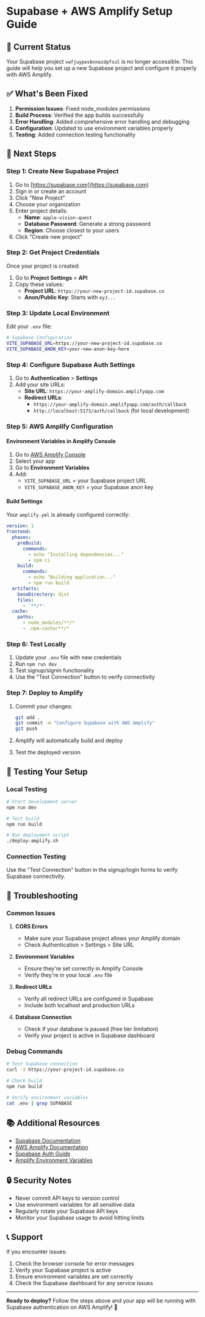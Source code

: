 # Supabase + AWS Amplify Setup Guide

## 🚨 Current Status

Your Supabase project `vwfjuypesbnnezdpfsul` is no longer accessible. This guide will help you set up a new Supabase project and configure it properly with AWS Amplify.

## ✅ What's Been Fixed

1. **Permission Issues**: Fixed node_modules permissions
2. **Build Process**: Verified the app builds successfully
3. **Error Handling**: Added comprehensive error handling and debugging
4. **Configuration**: Updated to use environment variables properly
5. **Testing**: Added connection testing functionality

## 🎯 Next Steps

### Step 1: Create New Supabase Project

1. Go to [https://supabase.com](https://supabase.com)
2. Sign in or create an account
3. Click "New Project"
4. Choose your organization
5. Enter project details:
   - **Name**: `apple-vision-quest`
   - **Database Password**: Generate a strong password
   - **Region**: Choose closest to your users
6. Click "Create new project"

### Step 2: Get Project Credentials

Once your project is created:

1. Go to **Project Settings** > **API**
2. Copy these values:
   - **Project URL**: `https://your-new-project-id.supabase.co`
   - **Anon/Public Key**: Starts with `eyJ...`

### Step 3: Update Local Environment

Edit your `.env` file:

```bash
# Supabase Configuration
VITE_SUPABASE_URL=https://your-new-project-id.supabase.co
VITE_SUPABASE_ANON_KEY=your-new-anon-key-here
```

### Step 4: Configure Supabase Auth Settings

1. Go to **Authentication** > **Settings**
2. Add your site URLs:
   - **Site URL**: `https://your-amplify-domain.amplifyapp.com`
   - **Redirect URLs**: 
     - `https://your-amplify-domain.amplifyapp.com/auth/callback`
     - `http://localhost:5173/auth/callback` (for local development)

### Step 5: AWS Amplify Configuration

#### Environment Variables in Amplify Console

1. Go to [AWS Amplify Console](https://console.aws.amazon.com/amplify/)
2. Select your app
3. Go to **Environment Variables**
4. Add:
   - `VITE_SUPABASE_URL` = your Supabase project URL
   - `VITE_SUPABASE_ANON_KEY` = your Supabase anon key

#### Build Settings

Your `amplify.yml` is already configured correctly:

```yaml
version: 1
frontend:
  phases:
    preBuild:
      commands:
        - echo "Installing dependencies..."
        - npm ci
    build:
      commands:
        - echo "Building application..."
        - npm run build
  artifacts:
    baseDirectory: dist
    files:
      - '**/*'
  cache:
    paths:
      - node_modules/**/*
      - .npm-cache/**/*
```

### Step 6: Test Locally

1. Update your `.env` file with new credentials
2. Run `npm run dev`
3. Test signup/signin functionality
4. Use the "Test Connection" button to verify connectivity

### Step 7: Deploy to Amplify

1. Commit your changes:
   ```bash
   git add .
   git commit -m "Configure Supabase with AWS Amplify"
   git push
   ```

2. Amplify will automatically build and deploy
3. Test the deployed version

## 🔧 Testing Your Setup

### Local Testing

```bash
# Start development server
npm run dev

# Test build
npm run build

# Run deployment script
./deploy-amplify.sh
```

### Connection Testing

Use the "Test Connection" button in the signup/login forms to verify Supabase connectivity.

## 🚨 Troubleshooting

### Common Issues

1. **CORS Errors**
   - Make sure your Supabase project allows your Amplify domain
   - Check Authentication > Settings > Site URL

2. **Environment Variables**
   - Ensure they're set correctly in Amplify Console
   - Verify they're in your local `.env` file

3. **Redirect URLs**
   - Verify all redirect URLs are configured in Supabase
   - Include both localhost and production URLs

4. **Database Connection**
   - Check if your database is paused (free tier limitation)
   - Verify your project is active in Supabase dashboard

### Debug Commands

```bash
# Test Supabase connection
curl -I https://your-project-id.supabase.co

# Check build
npm run build

# Verify environment variables
cat .env | grep SUPABASE
```

## 📚 Additional Resources

- [Supabase Documentation](https://supabase.com/docs)
- [AWS Amplify Documentation](https://docs.aws.amazon.com/amplify/)
- [Supabase Auth Guide](https://supabase.com/docs/guides/auth/auth-overview)
- [Amplify Environment Variables](https://docs.aws.amazon.com/amplify/latest/userguide/environment-variables.html)

## 🔒 Security Notes

- Never commit API keys to version control
- Use environment variables for all sensitive data
- Regularly rotate your Supabase API keys
- Monitor your Supabase usage to avoid hitting limits

## 📞 Support

If you encounter issues:

1. Check the browser console for error messages
2. Verify your Supabase project is active
3. Ensure environment variables are set correctly
4. Check the Supabase dashboard for any service issues

---

**Ready to deploy?** Follow the steps above and your app will be running with Supabase authentication on AWS Amplify! 🚀
